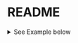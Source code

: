 # README


<details>
  <summary> See Example below </summary>
    *To build [signal-collection](signal-collection) module:*
      ```shell
      $ .gradlew :signal-collection
      ```
</details>
